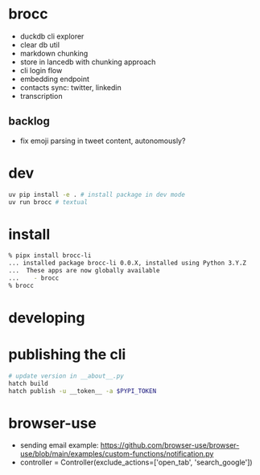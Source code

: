 # brocc

- duckdb cli explorer
- clear db util
- markdown chunking
- store in lancedb with chunking approach
- cli login flow
- embedding endpoint
- contacts sync: twitter, linkedin
- transcription

## backlog

- fix emoji parsing in tweet content, autonomously?

# dev

```sh
uv pip install -e . # install package in dev mode
uv run brocc # textual
```

# install

```sh
% pipx install brocc-li
... installed package brocc-li 0.0.X, installed using Python 3.Y.Z
...  These apps are now globally available
...    - brocc
% brocc
```

# developing

# publishing the cli

```sh
# update version in __about__.py
hatch build
hatch publish -u __token__ -a $PYPI_TOKEN
```

# browser-use

- sending email example: https://github.com/browser-use/browser-use/blob/main/examples/custom-functions/notification.py
- controller = Controller(exclude_actions=['open_tab', 'search_google'])
